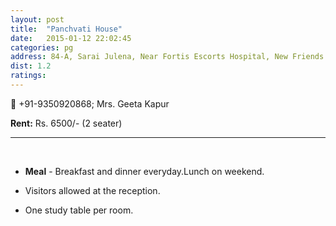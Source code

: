 ```yaml
---
layout: post
title:  "Panchvati House"
date:   2015-01-12 22:02:45
categories: pg
address: 84-A, Sarai Julena, Near Fortis Escorts Hospital, New Friends Colony, New Delhi-110025.
dist: 1.2
ratings:
---
```




:iphone:  +91-9350920868; Mrs. Geeta Kapur



**Rent:**  Rs. 6500/- (2 seater)



<hr><br>

*  **Meal** - Breakfast and dinner everyday.Lunch on weekend.

*  Visitors allowed at the reception.

*  One study table per room.